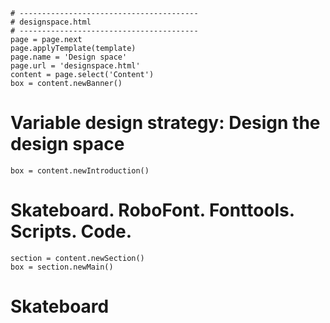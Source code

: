 ~~~
# ----------------------------------------
# designspace.html
# ----------------------------------------
page = page.next
page.applyTemplate(template)  
page.name = 'Design space'
page.url = 'designspace.html'
content = page.select('Content')
box = content.newBanner()
~~~

# Variable design strategy: Design the design space

~~~
box = content.newIntroduction()
~~~

# Skateboard. RoboFont. Fonttools. Scripts. Code.

~~~
section = content.newSection()
box = section.newMain()
~~~

# Skateboard
